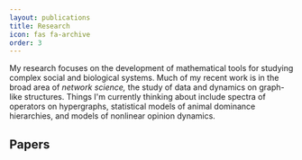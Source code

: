 ```yaml
---
layout: publications
title: Research 
icon: fas fa-archive
order: 3
---
```


My research focuses on the development of mathematical tools for studying complex social and biological systems. Much of my recent work is in the broad area of *network science,* the study of data and dynamics on graph-like structures. Things I'm currently thinking about include spectra of operators on hypergraphs, statistical models of animal dominance hierarchies, and models of nonlinear opinion dynamics. 


## Papers